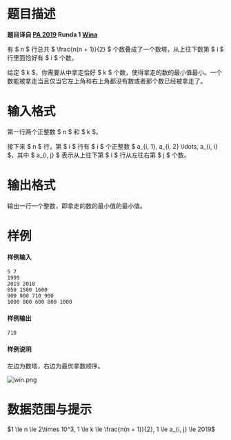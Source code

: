 
# 题目描述

**题目译自 [PA 2019](https://sio2.mimuw.edu.pl/c/pa-2019-1/dashboard/) Runda 1 [Wina](https://sio2.mimuw.edu.pl/c/pa-2019-1/p/win/)**

有 $ n $ 行总共 $ \frac{n(n + 1)}{2} $ 个数叠成了一个数塔，从上往下数第 $ i $ 行里面恰好有 $ i $ 个数。

给定 $ k $，你需要从中拿走恰好 $ k $ 个数，使得拿走的数的最小值最小。一个数能被拿走当且仅当它左上角和右上角都没有数或者那个数已经被拿走了。

# 输入格式

第一行两个正整数 $ n $ 和 $ k $。

接下来 $ n $ 行，第 $ i $ 行有 $ i $ 个正整数 $ a_{i, 1}, a_{i, 2} \ldots, a_{i, i} $，其中 $ a_{i, j} $ 表示从上往下第 $ i $ 行从左往右第 $ j $ 个数。

# 输出格式

输出一行一个整数，即拿走的数的最小值的最小值。

# 样例

#### 样例输入
```plain
5 7
1999
2019 2010
850 1500 1600
900 900 710 900
1000 800 600 800 1000
```
#### 样例输出
```plain
710
```
#### 样例说明
左边为数塔，右边为最优拿数顺序。

![win.png](/source/loj/3216/img/aHR0cHM6Ly9sb2otaW1nLnVweXVuLm1lbmNpLm1lbXNldDAuY24vMjAxOS8xMi8xOS81ZGZiMDc4ZWM4MWEwLnBuZw==.png)

# 数据范围与提示

$1 \le n \le 2\times 10^3, 1 \le k \le \frac{n(n + 1)}{2}, 1 \le a_{i, j} \le 2019$

